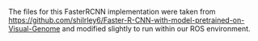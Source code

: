 The files for this FasterRCNN implementation were taken from
https://github.com/shilrley6/Faster-R-CNN-with-model-pretrained-on-Visual-Genome
and modified slightly to run within our ROS environment.
